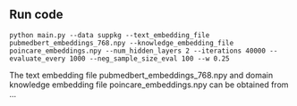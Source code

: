 ## Run code

    python main.py --data suppkg --text_embedding_file pubmedbert_embeddings_768.npy --knowledge_embedding_file poincare_embeddings.npy --num_hidden_layers 2 --iterations 40000 --evaluate_every 1000 --neg_sample_size_eval 100 --w 0.25

The text embedding file pubmedbert_embeddings_768.npy and domain knowledge embedding file poincare_embeddings.npy can be obtained from ...
